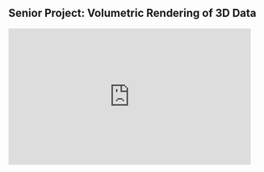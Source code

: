 ## Senior Project: Volumetric Rendering of 3D Data


<iframe width="480" height="270" src="https://www.youtube.com/embed/DVJYtI0xd_w" frameborder="0" gesture="media" allow="encrypted-media" allowfullscreen></iframe>
